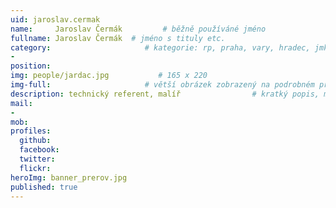 ```yaml
---
uid: jaroslav.cermak
name:     Jaroslav Čermák         # běžně používáné jméno
fullname: Jaroslav Čermák  # jméno s tituly etc.
category:                     # kategorie: rp, praha, vary, hradec, jmk, senat
- 
position:
img: people/jardac.jpg           # 165 x 220
img-full:                     # větší obrázek zobrazený na podrobném profilu
description: technický referent, malíř                # kratký popis, max 160 znaků
mail:
- 
mob:         
profiles:
  github:
  facebook:       
  twitter:        
  flickr:       
heroImg: banner_prerov.jpg
published: true
---
```

